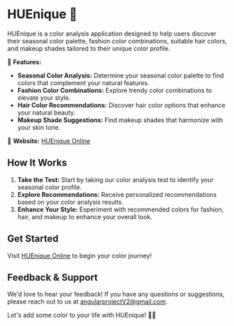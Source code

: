 # HUEnique 🎨

HUEnique is a color analysis application designed to help users discover their seasonal color palette, fashion color combinations, suitable hair colors, and makeup shades tailored to their unique color profile.

🌟 **Features:**
- **Seasonal Color Analysis:** Determine your seasonal color palette to find colors that complement your natural features.
- **Fashion Color Combinations:** Explore trendy color combinations to elevate your style.
- **Hair Color Recommendations:** Discover hair color options that enhance your natural beauty.
- **Makeup Shade Suggestions:** Find makeup shades that harmonize with your skin tone.

🔗 **Website:** [HUEnique Online](http://huenique.online)

## How It Works
1. **Take the Test:** Start by taking our color analysis test to identify your seasonal color profile.
2. **Explore Recommendations:** Receive personalized recommendations based on your color analysis results.
3. **Enhance Your Style:** Experiment with recommended colors for fashion, hair, and makeup to enhance your overall look.

## Get Started
Visit [HUEnique Online](http://huenique.online) to begin your color journey!

## Feedback & Support
We'd love to hear your feedback! If you have any questions or suggestions, please reach out to us at [angularprojectV2@gmail.com](mailto:angularprojectV2@gmail.com).

Let's add some color to your life with HUEnique! 🎨✨